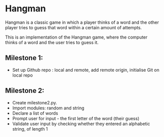 # Hangman
Hangman is a classic game in which a player thinks of a word and the other player tries to guess that word within a certain amount of attempts.

This is an implementation of the Hangman game, where the computer thinks of a word and the user tries to guess it. 

## Milestone 1:
- Set up Github repo : local and remote, add remote origin, initialise Git on local repo

## Milestone 2:
- Create milestone2.py.
- Import modules: random and string
- Declare a list of words
- Prompt user for input - the first letter of the word (their guess)
- Validate user input by checking whether they entered an alphabetic string, of length 1


